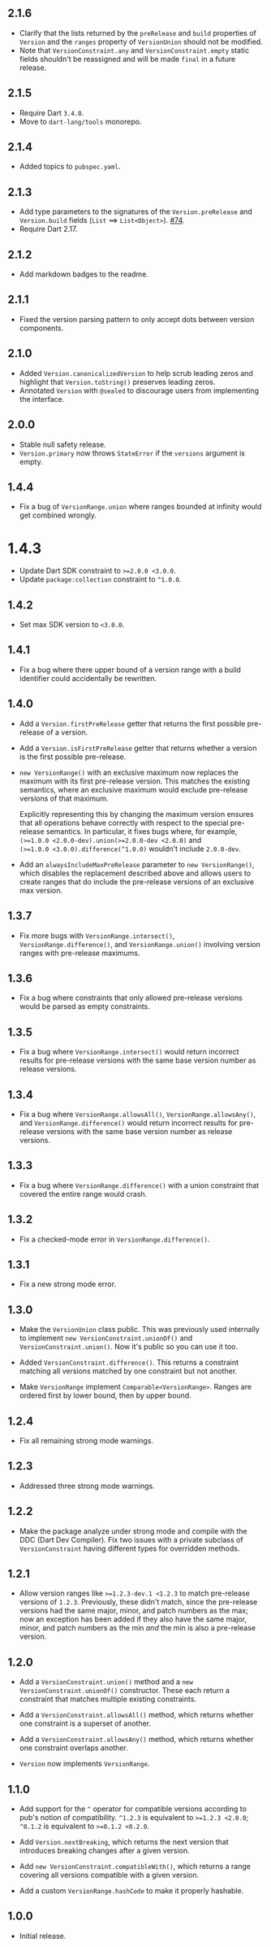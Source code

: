 ## 2.1.6

- Clarify that the lists returned by
  the `preRelease` and `build` properties of `Version` and
  the `ranges` property of `VersionUnion` should not be modified.
- Note that `VersionConstraint.any` and `VersionConstraint.empty` static fields
  shouldn't be reassigned and will be made `final` in a future release.

## 2.1.5

- Require Dart `3.4.0`.
- Move to `dart-lang/tools` monorepo.

## 2.1.4

- Added topics to `pubspec.yaml`.

## 2.1.3

- Add type parameters to the signatures of the `Version.preRelease` and
  `Version.build` fields (`List` ==> `List<Object>`).
  [#74](https://github.com/dart-lang/pub_semver/pull/74).
- Require Dart 2.17.

## 2.1.2

- Add markdown badges to the readme.

## 2.1.1

- Fixed the version parsing pattern to only accept dots between version
  components.

## 2.1.0

- Added `Version.canonicalizedVersion` to help scrub leading zeros and highlight
  that `Version.toString()` preserves leading zeros.
- Annotated `Version` with `@sealed` to discourage users from implementing the
  interface.

## 2.0.0

- Stable null safety release.
- `Version.primary` now throws `StateError` if the `versions` argument is empty.

## 1.4.4

- Fix a bug of `VersionRange.union` where ranges bounded at infinity would get
  combined wrongly.

# 1.4.3

- Update Dart SDK constraint to `>=2.0.0 <3.0.0`.
- Update `package:collection` constraint to `^1.0.0`.

## 1.4.2

* Set max SDK version to `<3.0.0`.

## 1.4.1

* Fix a bug where there upper bound of a version range with a build identifier
  could accidentally be rewritten.

## 1.4.0

* Add a `Version.firstPreRelease` getter that returns the first possible
  pre-release of a version.

* Add a `Version.isFirstPreRelease` getter that returns whether a version is the
  first possible pre-release.

* `new VersionRange()` with an exclusive maximum now replaces the maximum with
  its first pre-release version. This matches the existing semantics, where an
  exclusive maximum would exclude pre-release versions of that maximum.

  Explicitly representing this by changing the maximum version ensures that all
  operations behave correctly with respect to the special pre-release semantics.
  In particular, it fixes bugs where, for example,
  `(>=1.0.0 <2.0.0-dev).union(>=2.0.0-dev <2.0.0)` and
  `(>=1.0.0 <3.0.0).difference(^1.0.0)` wouldn't include `2.0.0-dev`.

* Add an `alwaysIncludeMaxPreRelease` parameter to `new VersionRange()`, which
  disables the replacement described above and allows users to create ranges
  that do include the pre-release versions of an exclusive max version.

## 1.3.7

* Fix more bugs with `VersionRange.intersect()`, `VersionRange.difference()`,
  and `VersionRange.union()` involving version ranges with pre-release maximums.

## 1.3.6

* Fix a bug where constraints that only allowed pre-release versions would be
  parsed as empty constraints.

## 1.3.5

* Fix a bug where `VersionRange.intersect()` would return incorrect results for
  pre-release versions with the same base version number as release versions.

## 1.3.4

* Fix a bug where `VersionRange.allowsAll()`, `VersionRange.allowsAny()`, and
  `VersionRange.difference()` would return incorrect results for pre-release
  versions with the same base version number as release versions.

## 1.3.3

* Fix a bug where `VersionRange.difference()` with a union constraint that
  covered the entire range would crash.

## 1.3.2

* Fix a checked-mode error in `VersionRange.difference()`.

## 1.3.1

* Fix a new strong mode error.

## 1.3.0

* Make the `VersionUnion` class public. This was previously used internally to
  implement `new VersionConstraint.unionOf()` and `VersionConstraint.union()`.
  Now it's public so you can use it too.

* Added `VersionConstraint.difference()`. This returns a constraint matching all
  versions matched by one constraint but not another.

* Make `VersionRange` implement `Comparable<VersionRange>`. Ranges are ordered
  first by lower bound, then by upper bound.

## 1.2.4

* Fix all remaining strong mode warnings.

## 1.2.3

* Addressed three strong mode warnings.

## 1.2.2

* Make the package analyze under strong mode and compile with the DDC (Dart Dev
  Compiler). Fix two issues with a private subclass of `VersionConstraint`
  having different types for overridden methods.

## 1.2.1

* Allow version ranges like `>=1.2.3-dev.1 <1.2.3` to match pre-release versions
  of `1.2.3`. Previously, these didn't match, since the pre-release versions had
  the same major, minor, and patch numbers as the max; now an exception has been
  added if they also have the same major, minor, and patch numbers as the min
  *and* the min is also a pre-release version.

## 1.2.0

* Add a `VersionConstraint.union()` method and a `new
  VersionConstraint.unionOf()` constructor. These each return a constraint that
  matches multiple existing constraints.

* Add a `VersionConstraint.allowsAll()` method, which returns whether one
  constraint is a superset of another.

* Add a `VersionConstraint.allowsAny()` method, which returns whether one
  constraint overlaps another.

* `Version` now implements `VersionRange`.

## 1.1.0

* Add support for the `^` operator for compatible versions according to pub's
  notion of compatibility. `^1.2.3` is equivalent to `>=1.2.3 <2.0.0`; `^0.1.2`
  is equivalent to `>=0.1.2 <0.2.0`.

* Add `Version.nextBreaking`, which returns the next version that introduces
  breaking changes after a given version.

* Add `new VersionConstraint.compatibleWith()`, which returns a range covering
  all versions compatible with a given version.

* Add a custom `VersionRange.hashCode` to make it properly hashable.

## 1.0.0

* Initial release.
